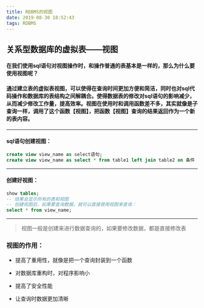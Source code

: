 ```yaml
---
title: RDBMS的视图
date: 2019-08-30 18:52:43
tags: RDBMS
---
```


## 关系型数据库的虚拟表——视图

#### 在我们使用sql语句对视图操作时，和操作普通的表基本是一样的，那么为什么要使用视图呢？

#### 通过建立表的虚拟表视图，可以使得在查询时间更加方便和简洁，同时也对sql代码操作和数据库的表结构之间解耦合。使得数据表的修改对sql语句的影响减少，从而减少修改工作量，提高效率。视图在使用时和调用函数差不多，其实就像是子查询一样，调用了这个函数【视图】，把函数【视图】查询的结果返回作为一个新的表内容。

---

#### sql语句创建视图：

```sql
create view view_name as select语句;
create view view_name as select * from table1 left join table2 on 条件 left join table3 on 条件 ...;
```

---

#### 创建好视图：

```sql
show tables;
-- 结果会显示所有的表和视图
-- 创建视图后，如果要查询数据，就可以直接使用视图来查询：
select * from view_name;
```

---

> 视图一般是创建来进行数据查询的，如果要修改数据，都是直接修改表

### 视图的作用：

* 提高了重用性，就像是把一个查询封装到一个函数

* 对数据库重构时，对程序影响小
* 提高了安全性能
* 让查询时数据更加清晰

